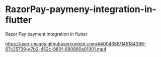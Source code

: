 # RazorPay-paymeny-integration-in-flutter
Razor Pay payment integration in flutter


https://user-images.githubusercontent.com/44004388/145184396-67c25739-e7b2-452c-980f-680860a01901.mp4

